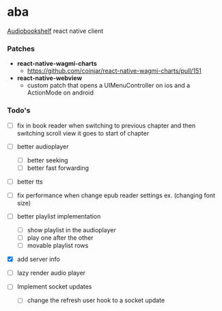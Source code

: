 # aba
[Audiobookshelf](https://github.com/advplyr/audiobookshelf) react native client


### Patches
- **react-native-wagmi-charts**
    - https://github.com/coinjar/react-native-wagmi-charts/pull/151
- **react-native-webview**
    - custom patch that opens a UIMenuController on ios and a ActionMode on android

### Todo's
- [ ] fix in book reader when switching to previous chapter and then switching scroll view it goes to start of chapter

- [ ] better audioplayer
    - [ ] better seeking
    - [ ] better fast forwarding

- [ ] better tts

- [ ] fix performance when change epub reader settings ex. (changing font size)

- [ ] better playlist implementation
    - [ ] show playlist in the audioplayer
    - [ ] play one after the other
    - [ ] movable playlist rows

- [x] add server info
- [ ] lazy render audio player

- [ ] Implement socket updates
    - [ ]  change the refresh user hook to a socket update




